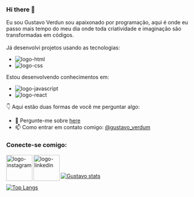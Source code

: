 ### Hi there 👋
Eu sou Gustavo Verdun sou apaixonado por programação, aqui é onde eu passo mais tempo do meu dia onde toda criatividade e imaginação são transformadas em códigos.
<br>
<br>
Já desenvolvi projetos usando as tecnologias:
- <img src="https://img.shields.io/badge/HTML5-E34F26?style=for-the-badge&logo=html5&logoColor=white" alt="logo-html"/>
- <img src="https://img.shields.io/badge/CSS3-1572B6?style=for-the-badge&logo=css3&logoColor=white" alt="logo-css" />

Estou desenvolvendo conhecimentos em:

- <img src="https://img.shields.io/badge/JavaScript-323330?style=for-the-badge&logo=javascript&logoColor=F7DF1E" alt="logo-javascript" />
- <img src="https://img.shields.io/badge/React-20232A?style=for-the-badge&logo=react&logoColor=61DAFB" alt="logo-react" />

:point_down: Aqui estão duas formas de você me perguntar algo:


- 💬 Pergunte-me sobre [here](https://www.linkedin.com/in/gustavo-verdun/)
- 📫 Como entrar em contato comigo: [@gustavo_verdum](https://www.instagram.com/gustavo_verdum/)

### Conecte-se comigo:
<p>
<a href="https://www.instagram.com/gustavo_verdum/">
<img src="https://img.shields.io/badge/Instagram-E4405F?style=for-the-badge&logo=instagram&logoColor=white" align="left" width="70px" alt="logo-instagram">  
</a>
<a href="www.linkedin.com/in/gustavo-verdun">
<img src="https://img.shields.io/badge/LinkedIn-0077B5?style=for-the-badge&logo=linkedin&logoColor=white" align="left" width="70px" alt="logo-linkedin">  
</a>
</p>
<br>
<br>


[![Gustavo stats](https://github-readme-stats.vercel.app/api?username=gustavoverdun23)](https://github.com/anuraghazra/github-readme-stats)

[![Top Langs](https://github-readme-stats.vercel.app/api/top-langs/?username=gustavoverdun23)](https://github.com/anuraghazra/github-readme-stats)










<!--**gustavoverdun23/gustavoverdun23** is a ✨ _special_ ✨ repository because its `README.md` (this file) appears on your GitHub profile.

Here are some ideas to get you started:

- 🔭 I’m currently working on ...
- 🌱 I’m currently learning ...
- 👯 I’m looking to collaborate on ...
- 🤔 I’m looking for help with ...
- 💬 Ask me about ...
- 📫 How to reach me: ...
- 😄 Pronouns: ...
- ⚡ Fun fact: ...
-->
